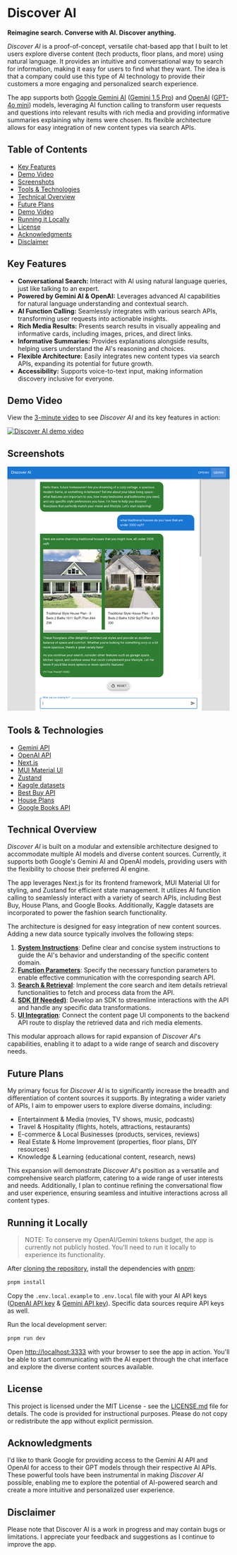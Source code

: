 # Discover AI

**Reimagine search. Converse with AI. Discover anything.**

_Discover AI_ is a proof-of-concept, versatile chat-based app that I built to let users explore diverse content (tech products, floor plans, and more) using natural language. It provides an intuitive and conversational way to search for information, making it easy for users to find what they want. The idea is that a company could use this type of AI technology to provide their customers a more engaging and personalized search experience.

The app supports both [Google Gemini AI](https://ai.google.dev/) ([Gemini 1.5 Pro](https://deepmind.google/technologies/gemini/pro/)) and [OpenAI](https://platform.openai.com/) ([GPT-4o mini](https://openai.com/index/gpt-4o-mini-advancing-cost-efficient-intelligence/)) models, leveraging AI function calling to transform user requests and questions into relevant results with rich media and providing informative summaries explaining why items were chosen. Its flexible architecture allows for easy integration of new content types via search APIs.

## Table of Contents

- [Key Features](#key-features)
- [Demo Video](#demo-video)
- [Screenshots](#screenshots)
- [Tools & Technologies](#tools--technologies)
- [Technical Overview](#technical-overview)
- [Future Plans](#future-plans)
- [Demo Video](#demo-video)
- [Running it Locally](#running-it-locally)
- [License](#license)
- [Acknowledgments](#acknowledgments)
- [Disclaimer](#disclaimer)

## Key Features

- **Conversational Search:** Interact with AI using natural language queries, just like talking to an expert.
- **Powered by Gemini AI & OpenAI:** Leverages advanced AI capabilities for natural language understanding and contextual search.
- **AI Function Calling:** Seamlessly integrates with various search APIs, transforming user requests into actionable insights.
- **Rich Media Results:** Presents search results in visually appealing and informative cards, including images, prices, and direct links.
- **Informative Summaries:** Provides explanations alongside results, helping users understand the AI's reasoning and choices.
- **Flexible Architecture:** Easily integrates new content types via search APIs, expanding its potential for future growth.
- **Accessibility:** Supports voice-to-text input, making information discovery inclusive for everyone.

## Demo Video

View the [3-minute video](https://www.youtube.com/watch?v=z44LJRgyN1E) to see _Discover AI_ and its key features in action:

[![Discover AI demo video](https://img.youtube.com/vi/z44LJRgyN1E/0.jpg)](https://www.youtube.com/watch?v=z44LJRgyN1E)

## Screenshots

![Discover AI floorplans search](./screenshots/floorplans.png)

## Tools & Technologies

- [Gemini API](https://ai.google.dev/gemini-api/)
- [OpenAI API](https://openai.com/api/)
- [Next.js](https://nextjs.org/)
- [MUI Material UI](https://mui.com/material-ui/)
- [Zustand](https://docs.pmnd.rs/zustand/)
- [Kaggle datasets](https://www.kaggle.com/)
- [Best Buy API](https://developer.bestbuy.com/)
- [House Plans](https://www.houseplans.com/)
- [Google Books API](https://developers.google.com/books)

## Technical Overview

_Discover AI_ is built on a modular and extensible architecture designed to accommodate multiple AI models and diverse content sources. Currently, it supports both Google's Gemini AI and OpenAI models, providing users with the flexibility to choose their preferred AI engine.

The app leverages Next.js for its frontend framework, MUI Material UI for styling, and Zustand for efficient state management. It utilizes AI function calling to seamlessly interact with a variety of search APIs, including Best Buy, House Plans, and Google Books. Additionally, Kaggle datasets are incorporated to power the fashion search functionality.

The architecture is designed for easy integration of new content sources. Adding a new data source typically involves the following steps:

1. [**System Instructions**](./src/app/api/floorplans/constants.ts): Define clear and concise system instructions to guide the AI's behavior and understanding of the specific content domain.
2. [**Function Parameters**](./src/app/api/floorplans/functions.ts): Specify the necessary function parameters to enable effective communication with the corresponding search API.
3. [**Search & Retrieval**](./src/app/api/floorplans/plans.ts): Implement the core search and item details retrieval functionalities to fetch and process data from the API.
4. [**SDK (If Needed)**](./src/app/api/sdks/houseplans.ts): Develop an SDK to streamline interactions with the API and handle any specific data transformations.
5. [**UI Integration**](./src/app/api/floorplans/route.ts): Connect the content page UI components to the backend API route to display the retrieved data and rich media elements.

This modular approach allows for rapid expansion of _Discover AI_'s capabilities, enabling it to adapt to a wide range of search and discovery needs.

## Future Plans

My primary focus for _Discover AI_ is to significantly increase the breadth and differentiation of content sources it supports. By integrating a wider variety of APIs, I aim to empower users to explore diverse domains, including:

- Entertainment & Media (movies, TV shows, music, podcasts)
- Travel & Hospitality (flights, hotels, attractions, restaurants)
- E-commerce & Local Businesses (products, services, reviews)
- Real Estate & Home Improvement (properties, floor plans, DIY resources)
- Knowledge & Learning (educational content, research, news)

This expansion will demonstrate _Discover AI_'s position as a versatile and comprehensive search platform, catering to a wide range of user interests and needs. Additionally, I plan to continue refining the conversational flow and user experience, ensuring seamless and intuitive interactions across all content types.

## Running it Locally

> NOTE: To conserve my OpenAI/Gemini tokens budget, the app is currently not publicly hosted. You'll need to run it locally to experience its functionality.

After [cloning the repository](https://docs.github.com/en/repositories/creating-and-managing-repositories/cloning-a-repository), install the dependencies with [pnpm](https://pnpm.io/):

```bash
pnpm install
```

Copy the `.env.local.example` to `.env.local` file with your AI API keys ([OpenAI API key](https://help.openai.com/en/articles/4936850-where-do-i-find-my-api-key) & [Gemini API key](https://ai.google.dev/gemini-api/docs/api-key)). Specific data sources require API keys as well.

Run the local development server:

```bash
pnpm run dev
```

Open [http://localhost:3333](http://localhost:3333) with your browser to see the app in action. You'll be able to start communicating with the AI expert through the chat interface and explore the diverse content sources available.

## License

This project is licensed under the MIT License - see the [LICENSE.md](./LICENSE.md) file for details. The code is provided for instructional purposes. Please do not copy or redistribute the app without explicit permission.

## Acknowledgments

I'd like to thank Google for providing access to the Gemini AI API and OpenAI for access to their GPT models through their respective AI APIs. These powerful tools have been instrumental in making _Discover AI_ possible, enabling me to explore the potential of AI-powered search and create a more intuitive and personalized user experience.

## Disclaimer

Please note that Discover AI is a work in progress and may contain bugs or limitations. I appreciate your feedback and suggestions as I continue to improve the app.
